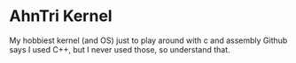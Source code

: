 # AhnTri Kernel
My hobbiest kernel (and OS) just to play around with c and assembly
Github says I used C++, but I never used those, so understand that.



